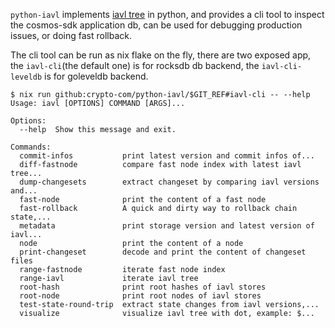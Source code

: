 `python-iavl` implements [iavl tree](https://github.com/cosmos/iavl) in python, and provides a cli tool to inspect the cosmos-sdk application db, can be used for debugging production issues, or doing fast rollback.

The cli tool can be run as nix flake on the fly, there are two exposed app, the `iavl-cli`(the default one) is for rocksdb db backend, the `iavl-cli-leveldb` is for goleveldb backend.

```
$ nix run github:crypto-com/python-iavl/$GIT_REF#iavl-cli -- --help
Usage: iavl [OPTIONS] COMMAND [ARGS]...

Options:
  --help  Show this message and exit.

Commands:
  commit-infos           print latest version and commit infos of...
  diff-fastnode          compare fast node index with latest iavl tree...
  dump-changesets        extract changeset by comparing iavl versions and...
  fast-node              print the content of a fast node
  fast-rollback          A quick and dirty way to rollback chain state,...
  metadata               print storage version and latest version of iavl...
  node                   print the content of a node
  print-changeset        decode and print the content of changeset files
  range-fastnode         iterate fast node index
  range-iavl             iterate iavl tree
  root-hash              print root hashes of iavl stores
  root-node              print root nodes of iavl stores
  test-state-round-trip  extract state changes from iavl versions,...
  visualize              visualize iavl tree with dot, example: $...
```
